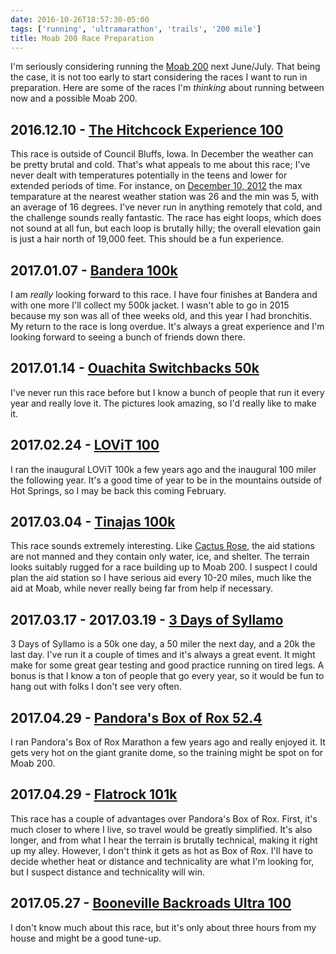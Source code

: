 ```yaml
---
date: 2016-10-26T18:57:30-05:00
tags: ['running', 'ultramarathon', 'trails', '200 mile']
title: Moab 200 Race Preparation
---
```


I'm seriously considering running the [Moab 200](http://www.grandslam200.com/moab-200.html) next June/July. That being the case, it is not too early to start considering the races I want to run in preparation. Here are some of the races I'm _thinking_ about running between now and a possible Moab 200.

## 2016.12.10 - [The Hitchcock Experience 100](http://www.irunwithgoats.org/hitchcock-hundred.html/)

This race is outside of Council Bluffs, Iowa. In December the weather can be pretty brutal and cold. That's what appeals to me about this race; I've never dealt with temperatures potentially in the teens and lower for extended periods of time. For instance, on [December 10, 2012](https://www.wunderground.com/history/airport/KCBF/2012/12/10/DailyHistory.html?req_city=Underwood&req_state=IA&req_statename=&reqdb.zip=51576&reqdb.magic=1&reqdb.wmo=99999) the max temparature at the nearest weather station was 26 and the min was 5, with an average of 16 degrees. I've never run in anything remotely that cold, and the challenge sounds really fantastic. The race has eight loops, which does not sound at all fun, but each loop is brutally hilly; the overall elevation gain is just a hair north of 19,000 feet. This should be a fun experience.

## 2017.01.07 - [Bandera 100k](http://www.tejastrails.com/bandera/)

I am _really_ looking forward to this race. I have four finishes at Bandera and with one more I'll collect my 500k jacket. I wasn't able to go in 2015 because my son was all of thee weeks old, and this year I had bronchitis. My return to the race is long overdue. It's always a great experience and I'm looking forward to seeing a bunch of friends down there.

## 2017.01.14 - [Ouachita Switchbacks 50k](https://www.facebook.com/events/1441951025820352/)

I've never run this race before but I know a bunch of people that run it every year and really love it. The pictures look amazing, so I'd really like to make it.

## 2017.02.24 - [LOViT 100](http://www.runlovit.com/)

I ran the inaugural LOViT 100k a few years ago and the inaugural 100 miler the following year. It's a good time of year to be in the mountains outside of Hot Springs, so I may be back this coming February.

## 2017.03.04 - [Tinajas 100k](http://www.tejastrails.com/tinajas/)

This race sounds extremely interesting. Like [Cactus Rose](http://www.tejastrails.com/cactus-rose/), the aid stations are not manned and they contain only water, ice, and shelter. The terrain looks suitably rugged for a race building up to Moab 200. I suspect I could plan the aid station so I have serious aid every 10-20 miles, much like the aid at Moab, while never really being far from help if necessary.

## 2017.03.17 - 2017.03.19 - [3 Days of Syllamo](http://www.syllamo.org/3days/)

3 Days of Syllamo is a 50k one day, a 50 miler the next day, and a 20k the last day. I've run it a couple of times and it's always a great event. It might make for some great gear testing and good practice running on tired legs. A bonus is that I know a ton of people that go every year, so it would be fun to hang out with folks I don't see very often.

## 2017.04.29 - [Pandora's Box of Rox 52.4](http://www.tejastrails.com/pandora/)

I ran Pandora's Box of Rox Marathon a few years ago and really enjoyed it. It gets very hot on the giant granite dome, so the training might be spot on for Moab 200.

## 2017.04.29 - [Flatrock 101k](http://www.flatrock101.com/)

This race has a couple of advantages over Pandora's Box of Rox. First, it's much closer to where I live, so travel would be greatly simplified. It's also longer, and from what I hear the terrain is brutally technical, making it right up my alley. However, I don't think it gets as hot as Box of Rox. I'll have to decide whether heat or distance and technicality are what I'm looking for, but I suspect distance and technicality will win.

## 2017.05.27 - [Booneville Backroads Ultra 100](http://boonevillebackroadsultra.com/)

I don't know much about this race, but it's only about three hours from my house and might be a good tune-up.
